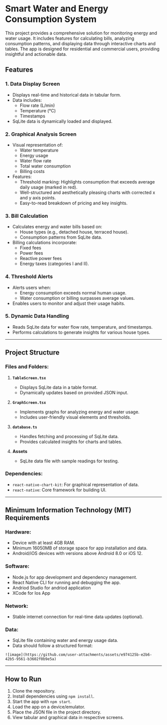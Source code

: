 # Smart Water and Energy Consumption System

This project provides a comprehensive solution for monitoring energy and water usage. It includes features for calculating bills, analyzing consumption patterns, and displaying data through interactive charts and tables. The app is designed for residential and commercial users, providing insightful and actionable data.

## Features

### 1. **Data Display Screen**
   - Displays real-time and historical data in tabular form.
   - Data includes:
     - Flow rate (L/min)
     - Temperature (°C)
     - Timestamps
   - SqLite data is dynamically loaded and displayed.

### 2. **Graphical Analysis Screen**
   - Visual representation of:
     - Water temperature
     - Energy usage
     - Water flow rate
     - Total water consumption
     - Billing costs
   - Features:
     - Threshold marking: Highlights consumption that exceeds average daily usage (marked in red).
     - Well-structured and aesthetically pleasing charts with corrected x and y axis points.
     - Easy-to-read breakdown of pricing and key insights.

### 3. **Bill Calculation**
   - Calculates energy and water bills based on:
     - House types (e.g., detached house, terraced house).
     - Consumption patterns from SqLite data.
   - Billing calculations incorporate:
     - Fixed fees
     - Power fees
     - Reactive power fees
     - Energy taxes (categories I and II).

### 4. **Threshold Alerts**
   - Alerts users when:
     - Energy consumption exceeds normal human usage.
     - Water consumption or billing surpasses average values.
   - Enables users to monitor and adjust their usage habits.

### 5. **Dynamic Data Handling**
   - Reads SqLite data for water flow rate, temperature, and timestamps.
   - Performs calculations to generate insights for various house types.

---

## Project Structure

### Files and Folders:
1. **`TableScreen.tsx`**
   - Displays SqLite data in a table format.
   - Dynamically updates based on provided JSON input.

2. **`GraphScreen.tsx`**
   - Implements graphs for analyzing energy and water usage.
   - Includes user-friendly visual elements and thresholds.

3. **`database.ts`**
   - Handles fetching and processing of SqLite data.
   - Provides calculated insights for charts and tables.

4. **Assets**
   - SqLite data file with sample readings for testing.

### Dependencies:
- `react-native-chart-kit`: For graphical representation of data.
- `react-native`: Core framework for building UI.

---

## Minimum Information Technology (MIT) Requirements

### Hardware:
- Device with at least 4GB RAM.
- Minimum 16050MB of storage space for app installation and data.
- Android/iOS devices with versions above Android 8.0 or iOS 12.

### Software:
- Node.js for app development and dependency management.
- React Native CLI for running and debugging the app.
- Andriod Studio for andriod application 
- XCode for Ios App

### Network:
- Stable internet connection for real-time data updates (optional).

### Data:
- SqLite file containing water and energy usage data.
- Data should follow a structured format:

```SqLite Data Sample
![image](https://github.com/user-attachments/assets/e974125b-e2b6-42b5-9561-b3602f0b9e5a)

```

---

## How to Run
1. Clone the repository.
2. Install dependencies using `npm install`.
3. Start the app with `npm start`.
4. Load the app on a device/emulator.
5. Place the JSON file in the project directory.
6. View tabular and graphical data in respective screens.
